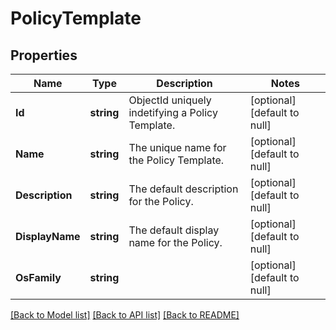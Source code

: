# PolicyTemplate

## Properties
Name | Type | Description | Notes
------------ | ------------- | ------------- | -------------
**Id** | **string** | ObjectId uniquely indetifying a Policy Template. | [optional] [default to null]
**Name** | **string** | The unique name for the Policy Template. | [optional] [default to null]
**Description** | **string** | The default description for the Policy. | [optional] [default to null]
**DisplayName** | **string** | The default display name for the Policy. | [optional] [default to null]
**OsFamily** | **string** |  | [optional] [default to null]

[[Back to Model list]](../README.md#documentation-for-models) [[Back to API list]](../README.md#documentation-for-api-endpoints) [[Back to README]](../README.md)


